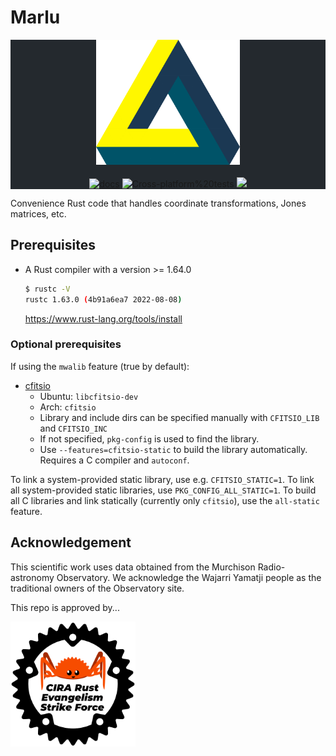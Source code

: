 # Marlu

<div class="bg-gray-dark" align="center" style="background-color:#24292e">
<img src="img/marlu_logo.png" alt="marlu logo" height="200px"/>
<br/>
<br/>
<a href="https://docs.rs/crate/marlu"><img src="https://docs.rs/marlu/badge.svg" alt="docs"></a>
<img src="https://github.com/MWATelescope/Marlu/workflows/Cross-platform%20tests/badge.svg" alt="Cross-platform%20tests">
<a href="https://codecov.io/gh/MWATelescope/Marlu">
  <img src="https://codecov.io/gh/MWATelescope/Marlu/branch/main/graph/badge.svg?token=CYMROMUKRI"/>
</a>
</div>

Convenience Rust code that handles coordinate transformations, Jones matrices,
etc.

## Prerequisites

- A Rust compiler with a version >= 1.64.0

  ```bash
  $ rustc -V
  rustc 1.63.0 (4b91a6ea7 2022-08-08)
  ```

  https://www.rust-lang.org/tools/install

### Optional prerequisites

If using the `mwalib` feature (true by default):

- [cfitsio](https://heasarc.gsfc.nasa.gov/docs/software/fitsio/)
  - Ubuntu: `libcfitsio-dev`
  - Arch: `cfitsio`
  - Library and include dirs can be specified manually with `CFITSIO_LIB` and
    `CFITSIO_INC`
  - If not specified, `pkg-config` is used to find the library.
  - Use `--features=cfitsio-static` to build the library automatically. Requires
    a C compiler and `autoconf`.

To link a system-provided static library, use e.g. `CFITSIO_STATIC=1`. To link
all system-provided static libraries, use `PKG_CONFIG_ALL_STATIC=1`. To build
all C libraries and link statically (currently only `cfitsio`), use the
`all-static` feature.

## Acknowledgement

This scientific work uses data obtained from the Murchison Radio-astronomy Observatory. We
acknowledge the Wajarri Yamatji people as the traditional owners of the Observatory site.

This repo is approved by...

<img src="https://github.com/MWATelescope/Birli/raw/main/img/CIRA_Rust_Evangelism_Strike_Force.png" height="200px" alt="CIRA Rust Evangelism Strike Force logo">

